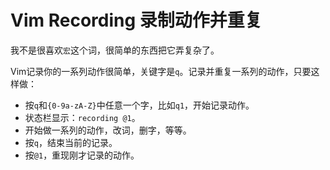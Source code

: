 # Vim Recording 录制动作并重复
我不是很喜欢`宏`这个词，很简单的东西把它弄复杂了。

Vim记录你的一系列动作很简单，关键字是`q`。记录并重复一系列的动作，只要这样做：
- 按`q`和`{0-9a-zA-Z}`中任意一个字，比如`q1`，开始记录动作。
- 状态栏显示：`recording @1`。
- 开始做一系列的动作，改词，删字，等等。
- 按`q`，结束当前的记录。
- 按`@1`，重现刚才记录的动作。